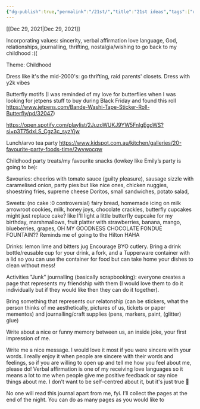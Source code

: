 ```yaml
---
{"dg-publish":true,"permalink":"/21st/","title":"21st ideas","tags":["untagged"],"created":"2022-07-09T22:00:51+10:00","updated":"2022-07-09"}
---
```



[[Dec 29, 2021\|Dec 29, 2021]]

Incorporating values: sincerity, verbal affirmation love language, God, relationships, journalling, thrifting, nostalgia/wishing to go back to my childhood :((

Theme: Childhood

Dress like it's the mid-2000's: go thrifting, raid parents' closets. Dress with y2k vibes

Butterfly motifs (I was reminded of my love for butterflies when I was looking for jetpens stuff to buy during Black Friday and found this roll https://www.jetpens.com/Bande-Washi-Tape-Sticker-Roll-Butterfly/pd/32047) 

https://open.spotify.com/playlist/2JuzoWUKJ9YW5FnlgEgoWS?si=p3T75dxLS_Cgz3c_syzYjw 

Lunch/arvo tea party
https://www.kidspot.com.au/kitchen/galleries/20-favourite-party-foods-time/2wvwocqw 

Childhood party treats/my favourite snacks (lowkey like Emily’s party is going to be): 

Savouries: cheerios with tomato sauce (guilty pleasure), sausage sizzle with caramelised onion, party pies but like nice ones, chicken nuggies, shoestring fries, supreme cheese Doritos, small sandwiches, potato salad, 

Sweets: (no cake :0 controversial) fairy bread, homemade icing on milk arrowroot cookies, milk, honey joys, chocolate crackles, butterfly cupcakes might just replace cake? like I'll light a little butterfly cupcake for my birthday, marshmallows, fruit platter with strawberries, banana, mango, blueberries, grapes, OH MY GOODNESS CHOCOLATE FONDUE FOUNTAIN?? Reminds me of going to the Hilton HAHA

Drinks: lemon lime and bitters jug
Encourage BYO cutlery. Bring a drink bottle/reusable cup for your drink, a fork, and a Tupperware container with a lid so you can use the container for food but can take home your dishes to clean without mess!

Activities
"Junk" journalling (basically scrapbooking): everyone creates a page that represents my friendship with them (I would love them to do it individually but if they would like then they can do it together). 

Bring something that represents our relatonship (can be stickers, what the person thinks of me aesthetically, pictures of us, tickets or paper mementos) and journalling/craft supplies (pens, markers, paint, (glitter) glue)

Write about a nice or funny memory between us, an inside joke, your first impression of me. 

Write me a nice message. I would love it most if you were sincere with your words. I really enjoy it when people are sincere with their words and feelings, so if you are willing to open up and tell me how you feel about me, please do! Verbal affirmation is one of my receiving love languages so it means a lot to me when people give me positive feedback or say nice things about me. I don’t want to be self-centred about it, but it's just true 🥺 

No one will read this journal apart from me, fyi. I’ll collect the pages at the end of the night. You can do as many pages as you would like to